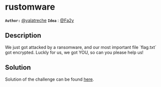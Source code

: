 # rustomware

**`Author:`** [@yalatreche](https://github.com/Yassine-Latreche)
**`Idea`** : [@Fa2y](https://github.com/Fa2y)


## Description

We just got attacked by a ransomware, and our most important file ´flag.txt´ got encrypted.
Luckly for us, we got YOU, so can you please help us! 

## Solution

Solution of the challenge can be found [here](solution/).


